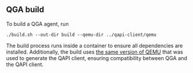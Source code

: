 ## QGA build

To build a QGA agent, run

```shell
./build.sh --out-dir build --qemu-dir ../qapi-client/qemu
```

The build process runs inside a container to ensure all dependencies are installed. Additionally, the build uses [the same version of QEMU](../qapi-client/qemu) that was used to generate the QAPI client, ensuring compatibility between QGA and the QAPI client.
